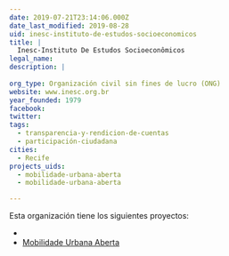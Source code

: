 ```yaml
---
date: 2019-07-21T23:14:06.000Z
date_last_modified: 2019-08-28
uid: inesc-instituto-de-estudos-socioeconomicos
title: |
  Inesc-Instituto De Estudos Socioeconômicos
legal_name: 
description: |
  
org_type: Organización civil sin fines de lucro (ONG)
website: www.inesc.org.br
year_founded: 1979
facebook: 
twitter: 
tags:
  - transparencia-y-rendicion-de-cuentas
  - participación-ciudadana
cities: 
  - Recife
projects_uids:
  - mobilidade-urbana-aberta
  - mobilidade-urbana-aberta

---
```


Esta organización tiene los siguientes proyectos:

- [](/proyectos/mobilidade-urbana-aberta)
- [Mobilidade Urbana Aberta](/proyectos/mobilidade-urbana-aberta)
